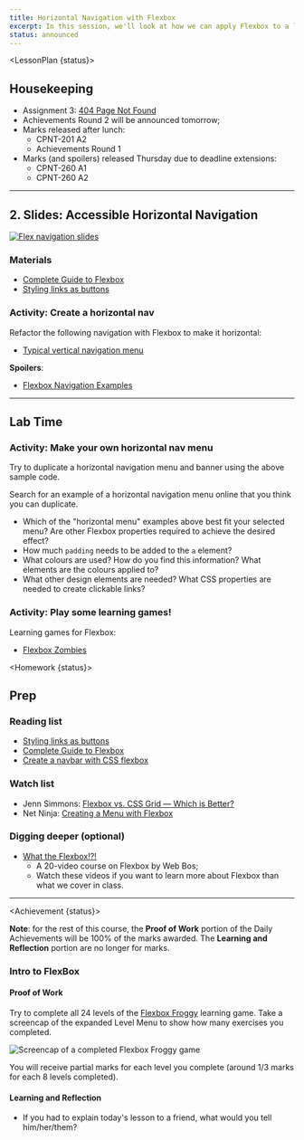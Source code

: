 ```yaml
---
title: Horizontal Navigation with Flexbox
excerpt: In this session, we'll look at how we can apply Flexbox to a list of link to create a horizontal nav.
status: announced
---
```

<script>
	import Homework from "$lib/components/Homework.svelte";
	import LessonPlan from "$lib/components/LessonPlan.svelte";
	import LabTime from "$lib/components/LabTime.svelte";
	import Achievement from "$lib/components/Achievement.svelte";
</script>

<LessonPlan {status}>

## Housekeeping
- Assignment 3: [404 Page Not Found](/courses/cpnt-260/assessments/assignment-3)
- Achievements Round 2 will be announced tomorrow;
- Marks released after lunch:
    - CPNT-201 A2
    - Achievements Round 1
- Marks (and spoilers) released Thursday due to deadline extensions:
    - CPNT-260 A1
    - CPNT-260 A2

---

## 2. Slides: Accessible Horizontal Navigation
[![Flex navigation slides](/images/slides/flex-nav.png)](https://sait-wbdv.github.io/slides/w23/cpnt-260/flexbox-nav.html)

### Materials
- [Complete Guide to Flexbox](https://css-tricks.com/snippets/css/a-guide-to-flexbox/)
- [Styling links as buttons](https://developer.mozilla.org/en-US/docs/Learn/CSS/Styling_text/Styling_links#styling_links_as_buttons)

### Activity: Create a horizontal nav
Refactor the following navigation with Flexbox to make it horizontal:
- [Typical vertical navigation menu](https://codepen.io/browsertherapy/pen/XWjwJGL)

**Spoilers**:
- [Flexbox Navigation Examples](https://codepen.io/browsertherapy/pen/YzqdGpR)

---

## Lab Time
### Activity: Make your own horizontal nav menu
Try to duplicate a horizontal navigation menu and banner using the above sample code.

Search for an example of a horizontal navigation menu online that you think you can duplicate.
- Which of the "horizontal menu" examples above best fit your selected menu? Are other Flexbox properties required to achieve the desired effect?
- How much `padding` needs to be added to the `a` element?
- What colours are used? How do you find this information? What elements are the colours applied to?
- What other design elements are needed? What CSS properties are needed to create clickable links?

### Activity: Play some learning games!
Learning games for Flexbox:
- [Flexbox Zombies](https://mastery.games/flexboxzombies/)

</LessonPlan>

<Homework {status}>

## Prep
### Reading list
- [Styling links as buttons](https://developer.mozilla.org/en-US/docs/Learn/CSS/Styling_text/Styling_links#styling_links_as_buttons)
- [Complete Guide to Flexbox](https://css-tricks.com/snippets/css/a-guide-to-flexbox/)
- [Create a navbar with CSS flexbox ](https://dev.to/jungjungie/create-a-navbar-with-css-flexbox-2leh)

### Watch list
- Jenn Simmons: [Flexbox vs. CSS Grid — Which is Better?](https://youtu.be/hs3piaN4b5I)
- Net Ninja: [Creating a Menu with Flexbox](https://www.youtube.com/watch?v=2plKBskaKfY)

### Digging deeper (optional)
- [What the Flexbox!?!](https://flexbox.io/)
    - A 20-video course on Flexbox by Web Bos;
    - Watch these videos if you want to learn more about Flexbox than what we cover in class.

</Homework>

---

<Achievement {status}>

**Note**: for the rest of this course, the **Proof of Work** portion of the Daily Achievements will be 100% of the marks awarded. The **Learning and Reflection** portion are no longer for marks.

### Intro to FlexBox
#### Proof of Work
Try to complete all 24 levels of the [Flexbox Froggy](https://flexboxfroggy.com/) learning game. Take a screencap of the expanded Level Menu to show how many exercises you completed. 

![Screencap of a completed Flexbox Froggy game](/images/assessments/flexbox-froggy.png)

You will receive partial marks for each level you complete (around 1/3 marks for each 8 levels completed).

#### Learning and Reflection
- If you had to explain today's lesson to a friend, what would you tell him/her/them?

</Achievement>